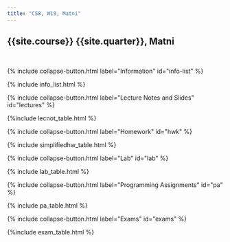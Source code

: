 ```yaml
---
title: "CS8, W19, Matni"
---
```



## {{site.course}} {{site.quarter}}, Matni
<br>

{% include collapse-button.html label="Information" id="info-list" %}
<div class="collapse" id="info-list">
 <div class="card card-body">
  {% include info_list.html %}
 </div>
</div>


{% include collapse-button.html label="Lecture Notes and Slides" id="lectures" %}
<div class="collapse" id="lectures">
 <div class="card card-body" markdown="1">
   {%include lecnot_table.html %}
 </div>
</div>

{% include collapse-button.html label="Homework" id="hwk" %}
<div class="collapse" id="hwk">
 <div class="card card-body">
  {% include simplifiedhw_table.html %}
 </div>
</div>

{% include collapse-button.html label="Lab" id="lab" %}
<div class="collapse" id="lab">
 <div class="card card-body">
  {% include lab_table.html %}
 </div>
</div>

{% include collapse-button.html label="Programming Assignments" id="pa" %}
<div class="collapse" id="pa">
 <div class="card card-body">
  {% include pa_table.html %}
 </div>
</div>

{% include collapse-button.html label="Exams" id="exams" %}
<div class="collapse" id="exams">
 <div class="card card-body">
  {%include exam_table.html %}
 </div>
</div>

